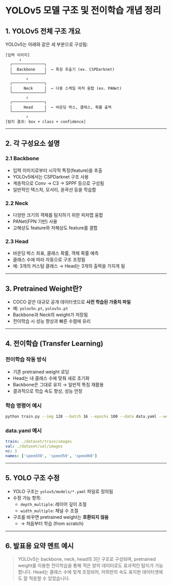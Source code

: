# YOLOv5 모델 구조 및 전이학습 개념 정리

## 1. YOLOv5 전체 구조 개요

YOLOv5는 아래와 같은 세 부분으로 구성됨:

```
[입력 이미지]
      ↓
  ┌──────────────┐
  │  Backbone    │  ← 특징 추출기 (ex. CSPDarknet)
  └──────────────┘
         ↓
  ┌──────────────┐
  │     Neck     │  ← 다중 스케일 피처 융합 (ex. PANet)
  └──────────────┘
         ↓
  ┌──────────────┐
  │     Head     │  ← 바운딩 박스, 클래스, 확률 출력
  └──────────────┘
         ↓
[탐지 결과: box + class + confidence]
```

---

## 2. 각 구성요소 설명

### 2.1 Backbone
- 입력 이미지로부터 시각적 특징(feature)을 추출
- YOLOv5에서는 CSPDarknet 구조 사용
- 계층적으로 Conv → C3 → SPPF 등으로 구성됨
- 일반적인 텍스처, 모서리, 윤곽선 등을 학습함

### 2.2 Neck
- 다양한 크기의 객체를 탐지하기 위한 피처맵 융합
- PANet(FPN 기반) 사용
- 고해상도 feature와 저해상도 feature를 결합

### 2.3 Head
- 바운딩 박스 좌표, 클래스 확률, 객체 확률 예측
- 클래스 수에 따라 자동으로 구조 조정됨
- 예: 3개의 커스텀 클래스 → Head는 3개의 출력을 가지게 됨

---

## 3. Pretrained Weight란?

- COCO 같은 대규모 공개 데이터셋으로 **사전 학습된 가중치 파일**
- 예: `yolov5n.pt`, `yolov5s.pt`
- Backbone과 Neck의 weight가 저장됨
- 전이학습 시 성능 향상과 빠른 수렴에 유리

---

## 4. 전이학습 (Transfer Learning)

### 전이학습 작동 방식
- 기존 pretrained weight 로딩
- Head는 내 클래스 수에 맞춰 새로 초기화
- Backbone은 그대로 유지 → 일반적 특징 재활용
- 결과적으로 학습 속도 향상, 성능 안정

### 학습 명령어 예시
```bash
python train.py --img 128 --batch 16 --epochs 100 --data data.yaml --weights yolov5n.pt --name my_project
```

### data.yaml 예시
```yaml
train: ./dataset/train/images
val: ./dataset/val/images
nc: 3
names: ['speed30', 'speed50', 'speed60']
```

---

## 5. YOLO 구조 수정

- YOLO 구조는 `yolov5/models/*.yaml` 파일로 정의됨
- 수정 가능 항목:
  - `depth_multiple`: 레이어 깊이 조절
  - `width_multiple`: 채널 수 조절
- 구조를 바꾸면 pretrained weight는 **호환되지 않음**
  - → 처음부터 학습 (from scratch)

---

## 6. 발표용 요약 멘트 예시

> YOLOv5는 backbone, neck, head의 3단 구조로 구성되며, pretrained weight를 이용한 전이학습을 통해 적은 양의 데이터로도 효과적인 탐지가 가능합니다. Head는 클래스 수에 맞게 조정되어, 저희만의 속도 표지판 데이터셋에도 잘 적응할 수 있었습니다.
